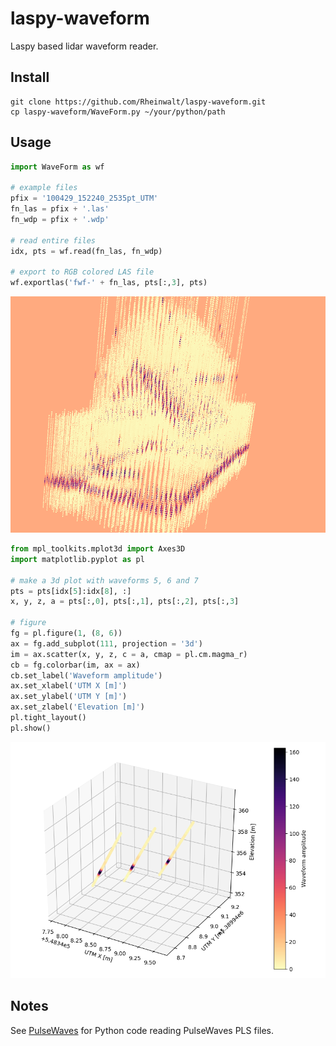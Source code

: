 # laspy-waveform

Laspy based lidar waveform reader.

## Install

    git clone https://github.com/Rheinwalt/laspy-waveform.git
    cp laspy-waveform/WaveForm.py ~/your/python/path

## Usage

```python
import WaveForm as wf

# example files
pfix = '100429_152240_2535pt_UTM'
fn_las = pfix + '.las'
fn_wdp = pfix + '.wdp'

# read entire files
idx, pts = wf.read(fn_las, fn_wdp)

# export to RGB colored LAS file
wf.exportlas('fwf-' + fn_las, pts[:,3], pts)
```

![Waveform LAS file in displaz](./img/waveforms-displaz.png "Waveform LAS file in displaz")

```python
from mpl_toolkits.mplot3d import Axes3D
import matplotlib.pyplot as pl

# make a 3d plot with waveforms 5, 6 and 7
pts = pts[idx[5]:idx[8], :]
x, y, z, a = pts[:,0], pts[:,1], pts[:,2], pts[:,3]

# figure
fg = pl.figure(1, (8, 6))
ax = fg.add_subplot(111, projection = '3d')
im = ax.scatter(x, y, z, c = a, cmap = pl.cm.magma_r)
cb = fg.colorbar(im, ax = ax)
cb.set_label('Waveform amplitude')
ax.set_xlabel('UTM X [m]')
ax.set_ylabel('UTM Y [m]')
ax.set_zlabel('Elevation [m]')
pl.tight_layout()
pl.show()
```
![Three waveforms in Matplotlib](./img/waveforms-matplotlib.png "Three waveforms in Matplotlib")

## Notes

See [PulseWaves](https://github.com/Rheinwalt/pulsewaves) for Python code reading PulseWaves PLS files.
